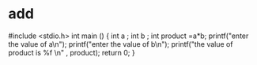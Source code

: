 # add
 #include <stdio.h>
int main () {
    int a ;
    int b ;
     int product =a*b;
    printf("enter the value of a\n");
    printf("enter the value of b\n");
    printf("the value of product is %f \n" , product);
    return 0;
}

